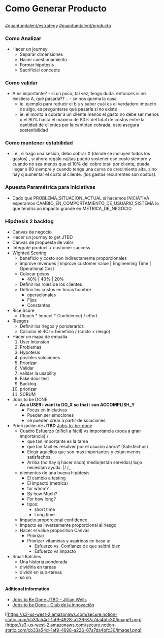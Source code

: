 # Como Generar Producto



##

[#quantumtalent/estrategy](bear://x-callback-url/open-tag?name=quantumtalent/estrategy) [#quantumtalent/producto](bear://x-callback-url/open-tag?name=quantumtalent/producto)

### Como Analizar

* Hacer un journey
  * Separar dimensiones
  * Hacer cuestionamiento
  * Formar hipótesis
  * Sacrificial concepts

### Como validar

* A es importante? - si un poco, tal vez, tengo duda. entonces si no existiera A, qué pasaría?? .. - se nos quema la casa
  * ie. ejemplo para reducir el bis y saber cuál es el verdadero impacto de algo, es preguntarse qué pasaría si no existe .
  * ie. el monto a cobrar a un cliente menos el gasto no debe ser menos q el 90% hasta el máximo de 80% del total de costos entre la cantidad de clientes por la cantidad cobrada, esto asegura sostenibilidad

### Como mantener estabilidad

* i.e., si hago una sesión, debo cobrar X (donde se incluyen todos los gastos) , si ahora regalo cajitas puedo sostener ese costo siempre y cuando no sea menos que el 10% del cobro total por cliente, puede llegar a 80 siempre y cuando tenga una curva de crecimiento alta, sino hay q aumentar el costo al cliente. (los gastos recurrentes son costos).

### Apuesta Paramétrica para Iniciativas

* Dado que PROBLEMA_SITUACION\_ACTUAL si hacemos INICIATIVA esperamos CAMBIO\_EN\_COMPORTAMIENTO\_DE\_USUARIO_SISTEMA lo que tendría un impacto grande en METRICA\_DE\_NEGOCIO

### Hipótesis 2 backlog

* Canvas de negocio
* Hacer un journey to get JTBD
* Canvas de propuesta de valor
* Integrate product + customer success
* Wighted Scoring
  * beneficio y costo son indirectamente proporcionales
  * improve revenues | improve customer value | Engineering Time | Operational Cost
  * Colocar pesos
    * 40% | 40% | 20%
  * Definir los roles de los clientes
  * Definir los costos en horas hombre
    * operacionales
    * Fijos
    * Constantes
* Rice Score
  * (Reach \* Impact \* Confidence) / effort
* Riesgos
  * Definir los riegos y ponderarlos
  * Calcular el ROI = beneficio / (costo + riesgo)
* Hacer un mapa de empatía
  1. User Intension
  2. Problemas
  3. Hypotesis
  4. posibles soluciones
  5. Priorizar
  6. Validar
  7. validar la usability
  8. Fake door test
  9. Backlog
  10. priorizar
  11. SCRUM
* Jobs to be DONE
  * **As a USER i want to DO\_X so that i can ACCOMPLISH\_Y**
    * Focus en iniciativas
    * Pueden ser emociones
    * se pueden crear a partir de soluciones
* Priorización de **JTBD** [Jobs-to-be-done](bear://x-callback-url/open-note?title=Jobs%2Dto%2Dbe%2Ddone\&x-error=bear%3A%2F%2Fx%2Dcallback%2Durl%2Fcreate%3Ftitle%3DJobs%252Dto%252Dbe%252Ddone)
  * Cuadro Esfuerzo (difícil a fácil) vs Importancia (poca a gran importancia) \\
    * que tan importante es la tarea
    * que tan fácil es resolver por el usuario ahora? (Satisfechos)
    * Elegir aquellos que son mas importantes y están menos satisfechos.
    * Arriba (no hay q hacer nada) medio(están servidos) bajo necesitan ayuda. |/ /\_
  * elementos de una buena hipótesis
    * El cambio a testing
    * El impacto (metrica)
    * for whom?
    * By how Much?
    * For how long?
    * tipos:
      * short time
      * Long time
  * Impacto proporcional confidence
  * Impacto es inversamente proporcional al riesgo
  * Hacer el value proposition Canvas
    * Priorizar
    * Priorizar vitaminas y aspirinas en base a:
      * Esfuerzo vs. Confianza de que saldrá bien
      * Esfuerzo vs impacto
* Small Batches
  * Una historia ponderada
  * dividirla en tareas
  * dividir en sub-tareas
  * so on.

#### Aditional information

* [Jobs to Be Done JTBD - Jillian Wells](https://www.slideshare.net/uxbri/jobs-to-be-done-jtbd-jillian-wells)
* [Jobs to be Done - Club de la innovación](https://es.slideshare.net/mariomorales/jobs-to-be-done-club-de-la-innovacion)

![https://s3-us-west-2.amazonaws.com/secure.notion-static.com/cb33a54d-1af9-4928-a226-87a7da4bfc30/image1.png](https://s3-us-west-2.amazonaws.com/secure.notion-static.com/cb33a54d-1af9-4928-a226-87a7da4bfc30/image1.png)
